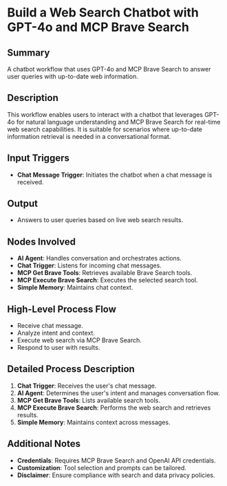 # Build a Web Search Chatbot with GPT-4o and MCP Brave Search

## Summary
A chatbot workflow that uses GPT-4o and MCP Brave Search to answer user queries with up-to-date web information.

## Description
This workflow enables users to interact with a chatbot that leverages GPT-4o for natural language understanding and MCP Brave Search for real-time web search capabilities. It is suitable for scenarios where up-to-date information retrieval is needed in a conversational format.

## Input Triggers
- **Chat Message Trigger**: Initiates the chatbot when a chat message is received.

## Output
- Answers to user queries based on live web search results.

## Nodes Involved
- **AI Agent**: Handles conversation and orchestrates actions.
- **Chat Trigger**: Listens for incoming chat messages.
- **MCP Get Brave Tools**: Retrieves available Brave Search tools.
- **MCP Execute Brave Search**: Executes the selected search tool.
- **Simple Memory**: Maintains chat context.

## High-Level Process Flow
- Receive chat message.
- Analyze intent and context.
- Execute web search via MCP Brave Search.
- Respond to user with results.

## Detailed Process Description
1. **Chat Trigger**: Receives the user's chat message.
2. **AI Agent**: Determines the user's intent and manages conversation flow.
3. **MCP Get Brave Tools**: Lists available search tools.
4. **MCP Execute Brave Search**: Performs the web search and retrieves results.
5. **Simple Memory**: Maintains context across messages.

## Additional Notes
- **Credentials**: Requires MCP Brave Search and OpenAI API credentials.
- **Customization**: Tool selection and prompts can be tailored.
- **Disclaimer**: Ensure compliance with search and data privacy policies.

